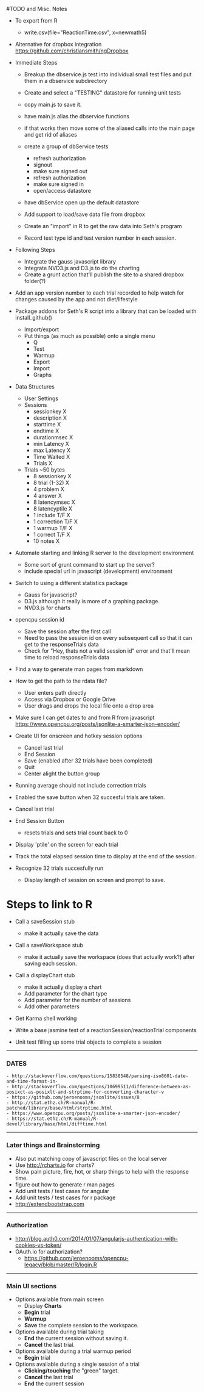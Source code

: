 #TODO and Misc. Notes

- To export from R
	- write.csv(file="ReactionTime.csv", x=newmath5)

- Alternative for dropbox integration https://github.com/christiansmith/ngDropbox

- Immediate Steps

	- Breakup the dbservice.js test into individual small test files and put them in a dbservice subdirectory

	- Create and select a "TESTING" datastore for running unit tests

	- copy main.js to save it.
	- have main.js alias the dbservice functions
	- if that works then move some of the aliased calls into the main page and get rid of aliases
	- create a group of dbService tests
		- refresh authorization
		- signout
		- make sure signed out
		- refresh authorization
		- make sure signed in
		- open/access datastore
	- have dbService open up the default datastore

	- Add support to load/save data file from dropbox
	- Create an "import" in R to get the raw data into Seth's program

	- Record test type id and test version number in each session. 

- Following Steps
	- Integrate the gauss javascript library
	- Integrate NVD3.js and D3.js to do the charting 
	- Create a grunt action that'll publish the site to a shared dropbox folder(?)

- Add an app version number to each trial recorded to help watch for changes caused by the app and not diet/lifestyle

- Package addons for Seth's R script into a library that can be loaded with install_github()
	- Import/export
	- Put things (as much as possible) onto a single menu
		- Q
		- Test
		- Warmup
		- Export
		- Import
		- Graphs

- Data Structures
	- User Settings
	- Sessions
		- sessionkey   X
		- description  X
		- starttime    X
		- endtime      X
		- durationmsec X
		- min Latency  X
		- max Latency  X
		- Time Waited  X
		- Trials       X
	- Trials ~50 bytes
		- 8 sessionkey    X
		- 8 trial (1-32)  X
		- 4 problem       X
		- 4 answer        X 
		- 8 latencymsec   X 
		- 8 latencyptile  X
		- 1 include T/F      X
		- 1 correction T/F   X
		- 1 warmup T/F       X
		- 1 correct T/F      X
		- 10 notes           X

- Automate starting and linking R server to the development environment
	- Some sort of grunt command to start up the server? 
	- include special url in javascript (development) environment

- Switch to using a different statistics package
	- Gauss for javascript?
	- D3.js although it really is more of a graphing package. 
	- NVD3.js for charts

- opencpu session id
	- Save the session after the first call
	- Need to pass the session id on every subsequent call so that it can get to the responseTrials data
	- Check for "Hey, thats not a valid session id" error and that'll mean time to reload responseTrials data

- Find a way to generate man pages from markdown

- How to get the path to the rdata file? 
	- User enters path directly
	- Access via Dropbox or Google Drive
	- User drags and drops the local file onto a drop area

- Make sure I can get dates to and from R from javascript 
https://www.opencpu.org/posts/jsonlite-a-smarter-json-encoder/

- Create UI for onscreen and hotkey session options
	- Cancel last trial
	- End Session
	- Save (enabled after 32 trials have been completed)
	- Quit
	- Center alight the button group

- Running average should not include correction trials
- Enabled the save button when 32 succesful trials are taken. 
- Cancel last trial
- End Session Button
	- resets trials and sets trial count back to 0

- Display 'ptile' on the screen for each trial
- Track the total elapsed session time to display at the end of the session. 

- Recognize 32 trials succesfully run
	- Display length of session on screen and prompt to save. 

# Steps to link to R
- Call a saveSession stub
	- make it actually save the data
- Call a saveWorkspace stub
	- make it actually save the workspace (does that actually work?) after saving each session. 
- Call a displayChart stub
	- make it actually display a chart
	- Add parameter for the chart type
	- Add parameter for the number of sessions
	- Add other parameters

- Get Karma shell working
- Write a base jasmine test of a reactionSession/reactionTrial components
- Unit test filling up some trial objects to complete a session

---
### DATES
	- http://stackoverflow.com/questions/15838548/parsing-iso8601-date-and-time-format-in-
	- http://stackoverflow.com/questions/10699511/difference-between-as-posixct-as-posixlt-and-strptime-for-converting-character-v
	- https://github.com/jeroenooms/jsonlite/issues/8
	- http://stat.ethz.ch/R-manual/R-patched/library/base/html/strptime.html
	- https://www.opencpu.org/posts/jsonlite-a-smarter-json-encoder/
	- https://stat.ethz.ch/R-manual/R-devel/library/base/html/difftime.html

---
### Later things and Brainstorming

- Also put matching copy of javascript files on the local server
- Use http://rcharts.io for charts?
- Show pain picture, fire, hot, or sharp things to help with the response time. 
- figure out how to generate r man pages
- Add unit tests / test cases for angular
- Add unit tests / test cases for r package
- http://extendbootstrap.com

---
### Authorization
- http://blog.auth0.com/2014/01/07/angularjs-authentication-with-cookies-vs-token/
- OAuth.io for authorization? 
	- https://github.com/jeroenooms/opencpu-legacy/blob/master/R/login.R

---
### Main UI sections

- Options available from main screen	
	- Display **Charts**
	- **Begin** trial
	- **Warmup** 
	- **Save** the complete session to the workspace.
- Options available during trial taking
	- **End** the current session without saving it.
	- **Cancel** the last trial. 
- Options available during a trial warmup period
    - **Begin** trial
- Options available during a single session of a trial
	- **Clicking/touching** the "green" target.
	- **Cancel** the last trial
	- **End** the current session
